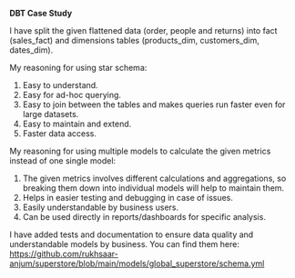 **DBT Case Study**

I have split the given flattened data (order, people and returns) into fact (sales_fact) and dimensions tables (products_dim, customers_dim, dates_dim).

My reasoning for using star schema:
1. Easy to understand.
2. Easy for ad-hoc querying.
3. Easy to join between the tables and makes queries run faster even for large datasets.
4. Easy to maintain and extend.
5. Faster data access.


My reasoning for using multiple models to calculate the given metrics instead of one single model:
1. The given metrics involves different calculations and aggregations, so breaking them down into individual models will help to maintain them.
2. Helps in easier testing and debugging in case of issues.
3. Easily understandable by business users.
4. Can be used directly in reports/dashboards for specific analysis.

I have added tests and documentation to ensure data quality and understandable models by business.
You can find them here: https://github.com/rukhsaar-anjum/superstore/blob/main/models/global_superstore/schema.yml
